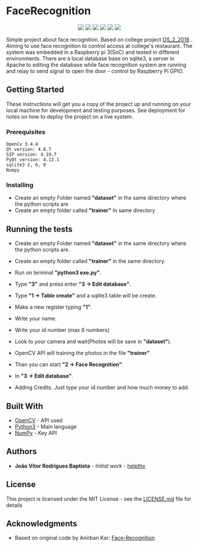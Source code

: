 
# FaceRecognition

<p align="center">
 
<a href="#backers" alt="">
        <img src="https://img.shields.io/eclipse-marketplace/last-update/notepad4e.svg" /></a>
        
<a href="#backers" alt="">
        <img src="https://img.shields.io/dub/l/vibe-d.svg" /></a>
        
<a href="#backers" alt="">
        <img src="https://img.shields.io/badge/Version-v1-green.svg" /></a>
        
<a href="#backers" alt="">
       <img src="https://img.shields.io/pypi/pyversions/Django.svg" /></a>
 
<a href="#backers" alt="">
       <img src="https://img.shields.io/powershellgallery/p/:packageName.svg" /></a>
  
<a href="#backers" alt="">
       <img src="https://img.shields.io/github/repo-size/badges/shields.svg" /></a>

</p>


Simple project about face recognition. Based on college project [DS_2_2018](https://github.com/helpthx/DS_2_2018) . Aiming to use face recognition to control access at college's restaurant. The system was embedded in a Raspberry pi 3(SoC) and tested in different environments. There are a local database base on sqlite3, a server in Apache to editing the database while face recognition system are running and relay to send signal to open the door - control by Raspberry Pi GPIO.

## Getting Started

These instructions will get you a copy of the project up and running on your local machine for development and testing purposes. See deployment for notes on how to deploy the project on a live system.

### Prerequisites

```
OpenCv 3.4.4
Qt version: 4.8.7
SIP version: 4.19.7
PyQt version: 4.12.1
sqlite3 2, 6, 0
Numpy 
```

### Installing

* Create an empty Folder named **"dataset"** in the same directory where the python scripts are 
* Create an empty folder called **"trainer"** In same directory 


## Running the tests


* Create an empty Folder named **"dataset"** in the same directory where the python scripts are.
* Create an empty folder called **"trainer"** in the same directory.
* Run on terminal **"python3 exe.py"**.
* Type **"3"** and press enter **"3 -> Edit database"**.
* Type **"1 -> Table create"** and a sqlite3 table will be create.
* Make a new register typing **"1"**.
* Write your name.
* Write your id number (max 8 numbers)
* Look to your camera and wait(Photos will be save in **"dataset"**).
* OpenCV API will training the photos in the file **"trainer"**
* Than you can start **"2 -> Face Recognition"**.



* In **"3 -> Edit database"**.
* Adding Credits. Just type your id number and how much money to add.


## Built With

* [OpenCV](https://opencv.org/) - API used
* [Python3](https://www.python.org/download/releases/3.0/) - Main language
* [NumPy](http://www.numpy.org/) - Key API 


## Authors

* **João Vitor Rodrigues Baptista** - *Initial work* - [helpthx](https://github.com/helpthx)

## License

This project is licensed under the MIT License - see the [LICENSE.md](LICENSE.md) file for details

## Acknowledgments

* Based on original code by Anirban Kar: [Face-Recognition](https://github.com/thecodacus/Face-Recognition)
 
